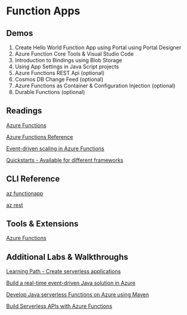 # Function Apps

## Demos

1. Create Hello World Function App using Portal using Portal Designer
2. Azure Function Core Tools & Visual Studio Code
3. Introduction to Bindings using Blob Storage
4. Using App Settings in Java Script projects
5. Azure Functions REST Api (optional)
6. Cosmos DB Change Feed (optional)
7. Azure Functions as Container & Configuration Injection (optional)
8. Durable Functions (optional)

## Readings

[Azure Functions](https://docs.microsoft.com/en-us/azure/azure-functions/functions-overview)

[Azure Functions Reference](https://docs.microsoft.com/en-gb/azure/azure-functions/functions-reference)

[Event-driven scaling in Azure Functions](https://learn.microsoft.com/en-us/azure/azure-functions/event-driven-scaling)

[Quickstarts - Available for different frameworks](https://docs.microsoft.com/en-us/azure/azure-functions/create-first-function-vs-code-java)

## CLI Reference

[az functionapp](https://docs.microsoft.com/en-us/cli/azure/functionapp?view=azure-cli-latest)

[az rest](https://docs.microsoft.com/en-us/cli/azure/reference-index?view=azure-cli-latest#az_rest)

## Tools & Extensions

[Azure Functions](https://marketplace.visualstudio.com/items?itemName=ms-azuretools.vscode-azurefunctions)

## Additional Labs & Walkthroughs

[Learning Path - Create serverless applications](https://docs.microsoft.com/en-us/learn/paths/create-serverless-applications/)

[Build a real-time event-driven Java solution in Azure](https://docs.microsoft.com/en-us/learn/modules/deploy-real-time-event-driven-app/?WT.mc_id=java-11777-judubois&source=learn)

[Develop Java serverless Functions on Azure using Maven](https://docs.microsoft.com/en-us/learn/modules/develop-azure-functions-app-with-maven-plugin/?WT.mc_id=java-11777-judubois&source=learn)

[Build Serverless APIs with Azure Functions](https://docs.microsoft.com/en-us/learn/modules/build-api-azure-functions/)
